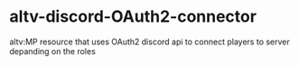 # altv-discord-OAuth2-connector
altv:MP resource that uses OAuth2 discord api to connect players to server depanding on the roles
